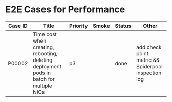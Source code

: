 # E2E Cases for Performance

| Case ID | Title                                                        | Priority | Smoke | Status | Other                                                |
| ------- | ------------------------------------------------------------ | -------- | ----- | ------ | ---------------------------------------------------- |
| P00002  | Time cost when creating, rebooting, deleting deployment pods in batch for multiple NICs | p3       |       | done   | add check point: metric && Spiderpool inspection log |
